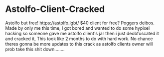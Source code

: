 # Astolfo-Client-Cracked
Astolfo but free! https://astolfo.lgbt/ $40 client for free? Poggers deibos. Made by only me this time, I got bored and wanted to do some hypixel hacking so someone gave me astolfo client's jar then i just deobfuscated it and cracked it, This took like 2 months to do with hard work. No chance theres gonna be more updates to this crack as astolfo clients owner will prob take this shit down........
